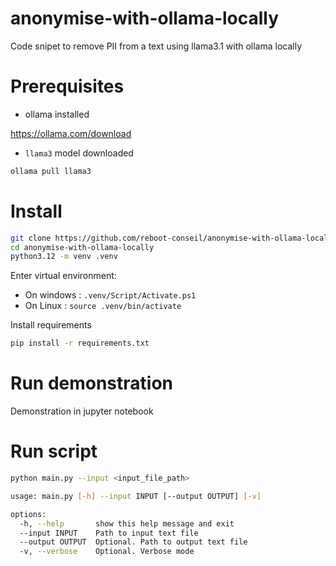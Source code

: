 # anonymise-with-ollama-locally
Code snipet to remove PII from a text using llama3.1 with ollama locally

# Prerequisites
- ollama installed

https://ollama.com/download
- `llama3` model downloaded  
```sh
ollama pull llama3
```

# Install
```sh
git clone https://github.com/reboot-conseil/anonymise-with-ollama-locally
cd anonymise-with-ollama-locally
python3.12 -m venv .venv
```
Enter virtual environment:
- On windows : `.venv/Script/Activate.ps1`
- On Linux : `source .venv/bin/activate`

Install requirements
```sh
pip install -r requirements.txt
```

# Run demonstration
Demonstration in jupyter notebook

# Run script
```sh
python main.py --input <input_file_path>
```

```sh
usage: main.py [-h] --input INPUT [--output OUTPUT] [-v]

options:
  -h, --help       show this help message and exit
  --input INPUT    Path to input text file
  --output OUTPUT  Optional. Path to output text file
  -v, --verbose    Optional. Verbose mode
```
